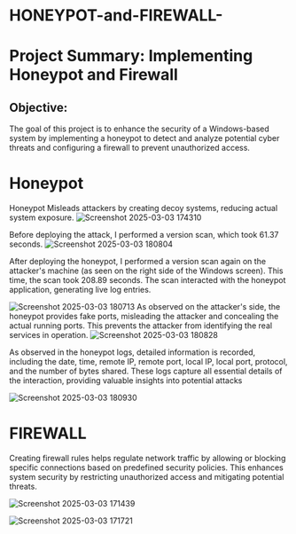 # HONEYPOT-and-FIREWALL-

# Project Summary: Implementing Honeypot and Firewall 

## Objective:
The goal of this project is to enhance the security of a Windows-based system by implementing a honeypot to detect and analyze potential cyber threats and configuring a firewall to prevent unauthorized access.

# Honeypot 
Honeypot Misleads attackers by creating decoy systems, reducing actual system exposure.
![Screenshot 2025-03-03 174310](https://github.com/user-attachments/assets/c340db9e-da51-4ef3-9a0c-42dbcc34b241)

Before deploying the attack, I performed a version scan, which took 61.37 seconds.
![Screenshot 2025-03-03 180804](https://github.com/user-attachments/assets/1b0e113d-4952-49ba-8fe5-0887155a55f0)

After deploying the honeypot, I performed a version scan again on the attacker's machine (as seen on the right side of the Windows screen). This time, the scan took 208.89 seconds. The scan interacted with the honeypot application, generating live log entries.

![Screenshot 2025-03-03 180713](https://github.com/user-attachments/assets/625ea80a-eb63-4fe5-bd95-0a71650023e0)
As observed on the attacker's side, the honeypot provides fake ports, misleading the attacker and concealing the actual running ports. This prevents the attacker from identifying the real services in operation. 
![Screenshot 2025-03-03 180828](https://github.com/user-attachments/assets/33f17c52-3c5b-408d-97db-1639f1108d79)


As observed in the honeypot logs, detailed information is recorded, including the date, time, remote IP, remote port, local IP, local port, protocol, and the number of bytes shared. These logs capture all essential details of the interaction, providing valuable insights into potential attacks

![Screenshot 2025-03-03 180930](https://github.com/user-attachments/assets/3cd03cb3-6aff-4263-9781-946391d0e2ad)







# FIREWALL 
Creating firewall rules helps regulate network traffic by allowing or blocking specific connections based on predefined security policies. This enhances system security by restricting unauthorized access and mitigating potential threats.

![Screenshot 2025-03-03 171439](https://github.com/user-attachments/assets/8b3da810-00c0-442e-a3fb-10200c0a1b09)


![Screenshot 2025-03-03 171721](https://github.com/user-attachments/assets/d0abc027-9c93-44a5-9033-3600e6b7f1bd)







